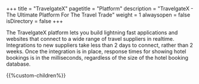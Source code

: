 +++
title = "TravelgateX"
pagetitle = "Platform"
description = "TravelgateX - The Ultimate Platform For The Travel Trade"
weight = 1
alwaysopen = false
isDirectory = false
+++

The TravelgateX platform lets you build lightning fast applications and websites that connect to a wide range of travel suppliers in realtime. Integrations to new suppliers take less than 2 days to connect, rather than 2 weeks. Once the integration is in place, response times for showing hotel bookings is in the milliseconds, regardless of the size of the hotel booking database.

{{%custom-children%}}
